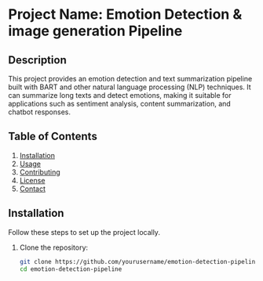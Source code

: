 # Project Name: Emotion Detection & image generation Pipeline

## Description
This project provides an emotion detection and text summarization pipeline built with BART and other natural language processing (NLP) techniques. It can summarize long texts and detect emotions, making it suitable for applications such as sentiment analysis, content summarization, and chatbot responses.

## Table of Contents
1. [Installation](#installation)
2. [Usage](#usage)
3. [Contributing](#contributing)
4. [License](#license)
5. [Contact](#contact)

## Installation
Follow these steps to set up the project locally.

1. Clone the repository:
   ```bash
   git clone https://github.com/yourusername/emotion-detection-pipeline.git
   cd emotion-detection-pipeline
